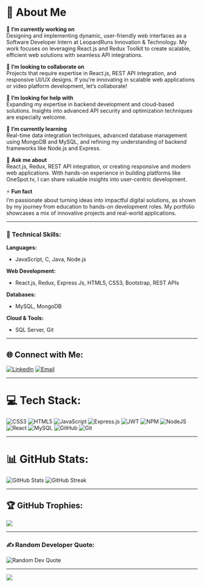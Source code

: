 # 💫 About Me

🔭 **I’m currently working on**  
Designing and implementing dynamic, user-friendly web interfaces as a Software Developer Intern at LeopardRuns Innovation & Technology. My work focuses on leveraging React.js and Redux Toolkit to create scalable, efficient web solutions with seamless API integrations.

👯 **I’m looking to collaborate on**  
Projects that require expertise in React.js, REST API integration, and responsive UI/UX designs. If you're innovating in scalable web applications or video platform development, let’s collaborate!

🤝 **I’m looking for help with**  
Expanding my expertise in backend development and cloud-based solutions. Insights into advanced API security and optimization techniques are especially welcome.

🌱 **I’m currently learning**  
Real-time data integration techniques, advanced database management using MongoDB and MySQL, and refining my understanding of backend frameworks like Node.js and Express.

💬 **Ask me about**  
React.js, Redux, REST API integration, or creating responsive and modern web applications. With hands-on experience in building platforms like OneSpot.tv, I can share valuable insights into user-centric development.

⚡ **Fun fact**  
I’m passionate about turning ideas into impactful digital solutions, as shown by my journey from education to hands-on development roles. My portfolio showcases a mix of innovative projects and real-world applications.

---


### 🚀 Technical Skills:
**Languages:**  
- JavaScript, C, Java, Node.js  

**Web Development:**  
- React.js, Redux, Express Js, HTML5, CSS3, Bootstrap, REST APIs  

**Databases:**  
- MySQL, MongoDB  

**Cloud & Tools:**  
- SQL Server, Git 
---

## 🌐 Connect with Me:
[![LinkedIn](https://img.shields.io/badge/LinkedIn-%230077B5.svg?logo=linkedin&logoColor=white)](https://linkedin.com/in/md-zikrullah) 
[![Email](https://img.shields.io/badge/Email-D14836?logo=gmail&logoColor=white)](mailto:mdzikrullah042004@gmail.com)

---

# 💻 Tech Stack:
![CSS3](https://img.shields.io/badge/css3-%231572B6.svg?style=for-the-badge&logo=css3&logoColor=white) 
![HTML5](https://img.shields.io/badge/html5-%23E34F26.svg?style=for-the-badge&logo=html5&logoColor=white) 
![JavaScript](https://img.shields.io/badge/javascript-%23323330.svg?style=for-the-badge&logo=javascript&logoColor=%23F7DF1E) 
![Express.js](https://img.shields.io/badge/express.js-%23404d59.svg?style=for-the-badge&logo=express&logoColor=%2361DAFB) 
![JWT](https://img.shields.io/badge/JWT-black?style=for-the-badge&logo=JSON%20web%20tokens) 
![NPM](https://img.shields.io/badge/NPM-%23CB3837.svg?style=for-the-badge&logo=npm&logoColor=white) 
![NodeJS](https://img.shields.io/badge/node.js-6DA55F?style=for-the-badge&logo=node.js&logoColor=white) 
![React](https://img.shields.io/badge/react-%2320232a.svg?style=for-the-badge&logo=react&logoColor=%2361DAFB) 
![MySQL](https://img.shields.io/badge/mysql-4479A1.svg?style=for-the-badge&logo=mysql&logoColor=white) 
![GitHub](https://img.shields.io/badge/github-%23121011.svg?style=for-the-badge&logo=github&logoColor=white) 
![Git](https://img.shields.io/badge/git-%23F05033.svg?style=for-the-badge&logo=git&logoColor=white)

---

# 📊 GitHub Stats:
![GitHub Stats](https://github-readme-stats.vercel.app/api?username=MdZikrullah&theme=dark&hide_border=false&include_all_commits=true&count_private=true)
![GitHub Streak](https://github-readme-streak-stats.herokuapp.com/?user=MdZikrullah&theme=dark&hide_border=false)


---

## 🏆 GitHub Trophies:
![](https://github-profile-trophy.vercel.app/?username=MdZikrullah&theme=radical&no-frame=true&no-bg=false&margin-w=4)

---
### ✍️ Random Developer Quote:
![Random Dev Quote](https://quotes-github-readme.vercel.app/api?type=horizontal&theme=dark)

---

[![](https://visitcount.itsvg.in/api?id=MdZikrullah&icon=0&color=0)](https://visitcount.itsvg.in)


